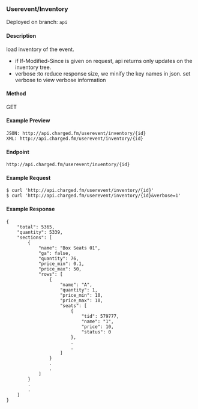 ### **Userevent/Inventory**

Deployed on branch: `api`

#### **Description**

load inventory of the event. 
- if If-Modified-Since is given on request, api returns only updates on the inventory tree.
- verbose :to reduce response size, we minify the key names in json. set verbose to view verbose information

#### **Method**
GET

#### **Example Preview**
```
JSON: http://api.charged.fm/userevent/inventory/{id}
XML: http://api.charged.fm/userevent/inventory/{id}
```
#### **Endpoint**
```
http://api.charged.fm/userevent/inventory/{id}
```
#### **Example Request**
```
$ curl 'http://api.charged.fm/userevent/inventory/{id}'
$ curl 'http://api.charged.fm/userevent/inventory/{id}&verbose=1'
```        
#### **Example Response**
```
{
    "total": 5365,
    "quantity": 5339,
    "sections": [
        {
            "name": "Box Seats 01",
            "ga": false,
            "quantity": 76,
            "price_min": 0.1,
            "price_max": 50,
            "rows": [
                {
                    "name": "A",
                    "quantity": 1,
                    "price_min": 10,
                    "price_max": 10,
                    "seats": [
                        {
                            "tid": 579777,
                            "name": "1",
                            "price": 10,
                            "status": 0
                        },
                        .
                        .
                    ]
                }
                .
                .
            ]
        }
        .
        .
    ]
}
```
